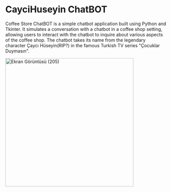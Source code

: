 # CayciHuseyin ChatBOT

  Coffee Store ChatBOT is a simple chatbot application built using Python and Tkinter. It simulates a conversation with a chatbot in a coffee shop setting, allowing users to interact with the chatbot to inquire about various aspects of the coffee shop. The chatbot takes its name from the legendary character Çaycı Hüseyin(RIP?) in the famous Turkish TV series "Çocuklar Duymasın".



<img src="https://github.com/oguz-deniz/CayciHuseyinChatBOT/assets/98212476/ad63e0aa-3b8f-4271-9eaa-5b8f36de5a24" alt="Ekran Görüntüsü (205)" width="400">
